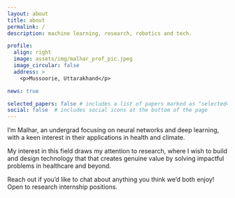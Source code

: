 ```yaml
---
layout: about
title: about
permalink: /
description: machine learning, research, robotics and tech.

profile:
  align: right
  image: assets/img/malhar_prof_pic.jpeg
  image_circular: false
  address: >
    <p>Mussoorie, Uttarakhand</p>

news: true

selected_papers: false # includes a list of papers marked as "selected={true}"
social: false  # includes social icons at the bottom of the page
---
```

I’m Malhar, an undergrad focusing on neural networks and deep learning, with a keen interest in their applications in health and climate.

My interest in this field draws my attention to research, where I wish to build and design technology that that creates genuine value by solving impactful problems in healthcare and beyond. 

Reach out if you’d like to chat about anything you think we’d both enjoy! Open to research internship positions.
